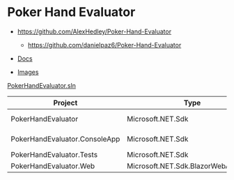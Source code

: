 # Poker Hand Evaluator

- https://github.com/AlexHedley/Poker-Hand-Evaluator
  - https://github.com/danielpaz6/Poker-Hand-Evaluator

- [Docs](../src/Poker/docs/POKERHANDEVALUATOR.md)
- [Images](../src/Poker/docs/images/poker-hand-evaluator/README.md)

[PokerHandEvaluator.sln](src\Poker\PokerHandEvaluator.sln)

| Project                       | Type                                | Info                 |
| ----------------------------- | ----------------------------------- | -------------------- |
| PokerHandEvaluator            | Microsoft.NET.Sdk                   | Library (danielpaz6) |
| PokerHandEvaluator.ConsoleApp | Microsoft.NET.Sdk                   | Console (danielpaz6) |
| PokerHandEvaluator.Tests      | Microsoft.NET.Sdk                   | xUnit                |
| PokerHandEvaluator.Web        | Microsoft.NET.Sdk.BlazorWebAssembly | WASM                 |
